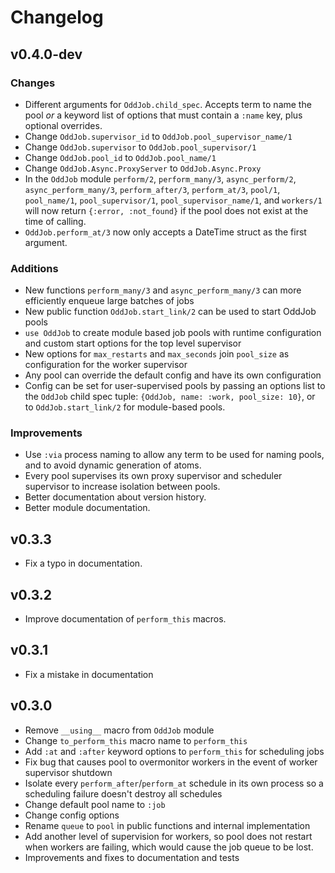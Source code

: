 # Changelog

## v0.4.0-dev

### Changes
- Different arguments for `OddJob.child_spec`. Accepts term to name the pool *or* a keyword list of options that must contain a `:name` key, plus optional overrides.
- Change `OddJob.supervisor_id` to `OddJob.pool_supervisor_name/1`
- Change `OddJob.supervisor` to `OddJob.pool_supervisor/1`
- Change `OddJob.pool_id` to `OddJob.pool_name/1`
- Change `OddJob.Async.ProxyServer` to `OddJob.Async.Proxy`
- In the `OddJob` module `perform/2`, `perform_many/3`, `async_perform/2`, `async_perform_many/3`, `perform_after/3`, `perform_at/3`, `pool/1`, `pool_name/1`, `pool_supervisor/1`, `pool_supervisor_name/1`, and `workers/1` will now return `{:error, :not_found}` if the pool does not exist at the time of calling. 
- `OddJob.perform_at/3` now only accepts a DateTime struct as the first argument.

### Additions
- New functions `perform_many/3` and `async_perform_many/3` can more efficiently enqueue large batches of jobs
- New public function `OddJob.start_link/2` can be used to start OddJob pools
- `use OddJob` to create module based job pools with runtime configuration and custom start options for the top level
supervisor
- New options for `max_restarts` and `max_seconds` join `pool_size` as configuration for the worker supervisor
- Any pool can override the default config and have its own configuration
- Config can be set for user-supervised pools by passing an options list to the `OddJob` child spec
tuple: `{OddJob, name: :work, pool_size: 10}`, or to `OddJob.start_link/2` for module-based pools.

### Improvements
- Use `:via` process naming to allow any term to be used for naming pools, and to avoid dynamic generation of atoms.
- Every pool supervises its own proxy supervisor and scheduler supervisor to increase isolation between pools.
- Better documentation about version history.
- Better module documentation.

## v0.3.3

- Fix a typo in documentation.

## v0.3.2

- Improve documentation of `perform_this` macros.

## v0.3.1

- Fix a mistake in documentation

## v0.3.0

- Remove `__using__` macro from `OddJob` module
- Change `to_perform_this` macro name to `perform_this`
- Add `:at` and `:after` keyword options to `perform_this` for scheduling jobs
- Fix bug that causes pool to overmonitor workers in the event of worker supervisor shutdown
- Isolate every `perform_after`/`perform_at` schedule in its own process so a scheduling failure doesn't
destroy all schedules
- Change default pool name to `:job`
- Change config options
- Rename `queue` to `pool` in public functions and internal implementation
- Add another level of supervision for workers, so pool does not restart when workers are failing, which
would cause the job queue to be lost.
- Improvements and fixes to documentation and tests
